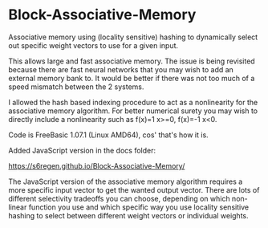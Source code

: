 # Block-Associative-Memory
Associative memory using (locality sensitive) hashing to dynamically select out specific weight vectors to use for a given input.

This allows large and fast associative memory. The issue is being revisited because there are fast neural networks that you may wish to add an external memory bank to. It would be better if there was not too much of a speed mismatch between the 2 systems.

I allowed the hash based indexing procedure to act as a nonlinearity for the associative memory algorithm. For better numerical surety you may wish to directly include a nonlinearity such as f(x)=1 x>=0, f(x)=-1 x<0.

Code is FreeBasic 1.07.1 (Linux AMD64), cos' that's how it is.

Added JavaScript version in the docs folder:

https://s6regen.github.io/Block-Associative-Memory/

The JavaScript version of the associative memory algorithm requires a more specific input vector to get the wanted output vector.
There are lots of different selectivity tradeoffs you can choose, depending on which non-linear function you use and which specific way you use locality sensitive hashing to select between different weight vectors or individual weights.

